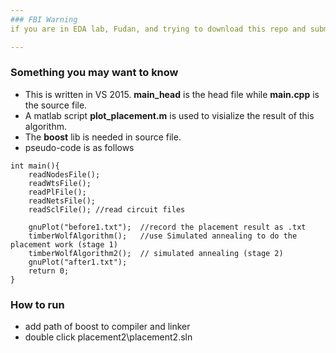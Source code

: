 ```yaml
---
### FBI Warning
if you are in EDA lab, Fudan, and trying to download this repo and submit to Professor Yang, stop kid, you can only get B+ like I did.

---
```

### Something you may want to know

- This is written in VS 2015. **main_head** is the head file while **main.cpp** is the source file.
- A matlab script **plot_placement.m** is used to visialize the result of this algorithm.
- The **boost** lib is needed in source file.
- pseudo-code is as follows
```
int main(){
	readNodesFile();
	readWtsFile();
	readPlFile();
	readNetsFile();
	readSclFile(); //read circuit files

	gnuPlot("before1.txt");  //record the placement result as .txt
	timberWolfAlgorithm();   //use Simulated annealing to do the placement work (stage 1)
	timberWolfAlgorithm2();  // simulated annealing (stage 2)
	gnuPlot("after1.txt"); 
	return 0;
}

```

### How to run
- add path of boost to compiler and linker  
- double click placement2\placement2.sln